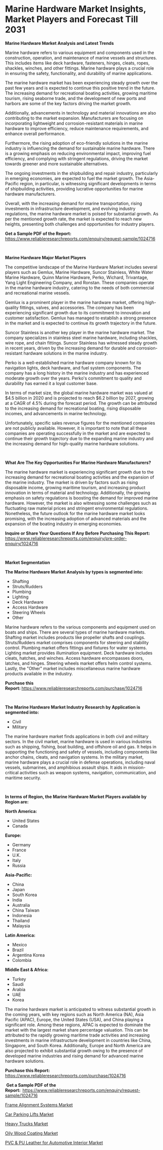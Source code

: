 <p><h1>Marine Hardware Market Insights, Market Players and Forecast Till 2031</h1></p><p><strong>Marine Hardware Market Analysis and Latest Trends</strong></p>
<p><p>Marine hardware refers to various equipment and components used in the construction, operation, and maintenance of marine vessels and structures. This includes items like deck hardware, fasteners, hinges, cleats, ropes, shackles, winches, and other fittings. Marine hardware plays a crucial role in ensuring the safety, functionality, and durability of marine applications.</p><p>The marine hardware market has been experiencing steady growth over the past few years and is expected to continue this positive trend in the future. The increasing demand for recreational boating activities, growing maritime tourism, rising seaborne trade, and the development of new ports and harbors are some of the key factors driving the market growth.</p><p>Additionally, advancements in technology and material innovations are also contributing to the market expansion. Manufacturers are focusing on incorporating lightweight and corrosion-resistant materials in marine hardware to improve efficiency, reduce maintenance requirements, and enhance overall performance.</p><p>Furthermore, the rising adoption of eco-friendly solutions in the marine industry is influencing the demand for sustainable marine hardware. There is a growing emphasis on reducing environmental impact, improving fuel efficiency, and complying with stringent regulations, driving the market towards greener and more sustainable alternatives.</p><p>The ongoing investments in the shipbuilding and repair industry, particularly in emerging economies, are expected to fuel the market growth. The Asia-Pacific region, in particular, is witnessing significant developments in terms of shipbuilding activities, providing lucrative opportunities for marine hardware manufacturers.</p><p>Overall, with the increasing demand for marine transportation, rising investments in infrastructure development, and evolving industry regulations, the marine hardware market is poised for substantial growth. As per the mentioned growth rate, the market is expected to reach new heights, presenting both challenges and opportunities for industry players.</p></p>
<p><strong>Get a Sample PDF of the Report:&nbsp;</strong> <a href="https://www.reliableresearchreports.com/enquiry/request-sample/1024716">https://www.reliableresearchreports.com/enquiry/request-sample/1024716</a></p>
<p>&nbsp;</p>
<p><strong>Marine Hardware Major Market Players</strong></p>
<p><p>The competitive landscape of the Marine Hardware Market includes several players such as Gemlux, Marine Hardware, Suncor Stainless, White Water Marine Hardware, Quinn Marine Hardware, Perko, Wichard, Trivantage, Yang Light Engineering Company, and Ronstan. These companies operate in the marine hardware industry, catering to the needs of both commercial and recreational marine vessels.</p><p>Gemlux is a prominent player in the marine hardware market, offering high-quality fittings, valves, and accessories. The company has been experiencing significant growth due to its commitment to innovation and customer satisfaction. Gemlux has managed to establish a strong presence in the market and is expected to continue its growth trajectory in the future.</p><p>Suncor Stainless is another key player in the marine hardware market. The company specializes in stainless steel marine hardware, including shackles, wire rope, and chain fittings. Suncor Stainless has witnessed steady growth in recent years, driven by the increasing demand for durable and corrosion-resistant hardware solutions in the marine industry.</p><p>Perko is a well-established marine hardware company known for its navigation lights, deck hardware, and fuel system components. The company has a long history in the marine industry and has experienced moderate growth over the years. Perko's commitment to quality and durability has earned it a loyal customer base.</p><p>In terms of market size, the global marine hardware market was valued at $4.5 billion in 2020 and is projected to reach $6.2 billion by 2027, growing at a CAGR of 4.5% during the forecast period. The growth can be attributed to the increasing demand for recreational boating, rising disposable incomes, and advancements in marine technology.</p><p>Unfortunately, specific sales revenue figures for the mentioned companies are not publicly available. However, it is important to note that all these companies are operating successfully in the market and are expected to continue their growth trajectory due to the expanding marine industry and the increasing demand for high-quality marine hardware solutions.</p></p>
<p>&nbsp;</p>
<p><strong>What Are The Key Opportunities For Marine Hardware Manufacturers?</strong></p>
<p><p>The marine hardware market is experiencing significant growth due to the increasing demand for recreational boating activities and the expansion of the marine industry. The market is driven by factors such as rising disposable income, growing maritime tourism, and increasing product innovation in terms of material and technology. Additionally, the growing emphasis on safety regulations is boosting the demand for improved marine hardware. However, the market is also witnessing some challenges such as fluctuating raw material prices and stringent environmental regulations. Nonetheless, the future outlook for the marine hardware market looks promising, with the increasing adoption of advanced materials and the expansion of the boating industry in emerging economies.</p></p>
<p><strong>Inquire or Share Your Questions If Any Before Purchasing This Report:</strong> <a href="https://www.reliableresearchreports.com/enquiry/pre-order-enquiry/1024716">https://www.reliableresearchreports.com/enquiry/pre-order-enquiry/1024716</a></p>
<p>&nbsp;</p>
<p><strong>Market Segmentation</strong></p>
<p><strong>The Marine Hardware Market Analysis by types is segmented into:</strong></p>
<p><ul><li>Shafting</li><li>Struts/Rudders</li><li>Plumbing</li><li>Lighting</li><li>Deck Hardware</li><li>Access Hardware</li><li>Steering Wheels</li><li>Other</li></ul></p>
<p><p>Marine hardware refers to the various components and equipment used on boats and ships. There are several types of marine hardware markets. Shafting market includes products like propeller shafts and couplings. Struts/Rudders market comprises components for steering and stability control. Plumbing market offers fittings and fixtures for water systems. Lighting market provides illumination equipment. Deck hardware includes cleats, hatches, and winches. Access hardware encompasses doors, latches, and hinges. Steering wheels market offers helm control systems. Lastly, the "Other" market includes miscellaneous marine hardware products available in the industry.</p></p>
<p><strong>Purchase this Report:&nbsp;</strong><a href="https://www.reliableresearchreports.com/purchase/1024716">https://www.reliableresearchreports.com/purchase/1024716</a></p>
<p>&nbsp;</p>
<p><strong>The Marine Hardware Market Industry Research by Application is segmented into:</strong></p>
<p><ul><li>Civil</li><li>Military</li></ul></p>
<p><p>The marine hardware market finds applications in both civil and military sectors. In the civil market, marine hardware is used in various industries such as shipping, fishing, boat building, and offshore oil and gas. It helps in supporting the functioning and safety of vessels, including components like anchor chains, cleats, and navigation systems. In the military market, marine hardware plays a crucial role in defense operations, including naval vessels, submarines, and amphibious assault ships. It aids in mission-critical activities such as weapon systems, navigation, communication, and maritime security.</p></p>
<p>&nbsp;</p>
<p><strong>In terms of Region, the Marine Hardware Market Players available by Region are:</strong></p>
<p>
    <p> <strong> North America: </strong>
        <ul>
            <li>United States</li>
            <li>Canada</li>
        </ul>
        </p> 
    <p> <strong> Europe: </strong>
        <ul>
            <li>Germany</li>
            <li>France</li>
            <li>U.K.</li>
            <li>Italy</li>
            <li>Russia</li>
        </ul>
        </p> 
    <p> <strong> Asia-Pacific: </strong>
        <ul>
            <li>China</li>
            <li>Japan</li>
            <li>South Korea</li>
            <li>India</li>
            <li>Australia</li>
            <li>China Taiwan</li>
            <li>Indonesia</li>
            <li>Thailand</li>
            <li>Malaysia</li>
        </ul>
        </p> 
    <p> <strong> Latin America: </strong>
        <ul>
            <li>Mexico</li>
            <li>Brazil</li>
            <li>Argentina Korea</li>
            <li>Colombia</li>
        </ul>
        </p> 
    <p> <strong> Middle East & Africa: </strong>
        <ul>
            <li>Turkey</li>
            <li>Saudi</li>
            <li>Arabia</li>
            <li>UAE</li>
            <li>Korea</li>
        </ul>
    </p>
    </p>
<p><p>The marine hardware market is anticipated to witness substantial growth in the coming years, with key regions such as North America (NA), Asia Pacific (APAC), Europe, the United States (USA), and China playing a significant role. Among these regions, APAC is expected to dominate the market with the largest market share percentage valuation. This can be attributed to the rapidly growing maritime trade activities and increasing investments in marine infrastructure development in countries like China, Singapore, and South Korea. Additionally, Europe and North America are also projected to exhibit substantial growth owing to the presence of developed marine industries and rising demand for advanced marine hardware solutions.</p></p>
<p><strong>Purchase this Report: </strong><a href="https://www.reliableresearchreports.com/purchase/1024716">https://www.reliableresearchreports.com/purchase/1024716</a></p>
<p>&nbsp;<strong>Get a Sample PDF of the Report:&nbsp;&nbsp;</strong><a href="https://www.reliableresearchreports.com/enquiry/request-sample/1024716">https://www.reliableresearchreports.com/enquiry/request-sample/1024716</a></p>
<p><strong></strong></p>
<p><p><a href="https://medium.com/@vincentalvarez1980/frame-alignment-systems-market-analysis-its-cagr-market-segmentation-and-global-industry-overview-90784b9aacbd">Frame Alignment Systems Market</a></p><p><a href="https://www.linkedin.com/pulse/car-parking-lifts-market-size-share-amp-trends-analysis-report-qzfge?trackingId=Hfs7F0MdSqyDZ2K0%2Fsb5DQ%3D%3D">Car Parking Lifts Market</a></p><p><a href="https://github.com/angelajermaine/Market-Research-Report-List-1/blob/main/heavy-trucks-market.md">Heavy Trucks Market</a></p><p><a href="https://medium.com/@dioncollins8227/oily-wood-coating-market-comprehensive-assessment-by-type-application-and-geography-229beb77ce62">Oily Wood Coating Market</a></p><p><a href="https://www.linkedin.com/pulse/pvc-amp-pu-leather-automotive-interior-market-size-growth-g3fbe?trackingId=bgJGytg8SyybvfcQPRjXNA%3D%3D">PVC & PU Leather for Automotive Interior Market</a></p></p>
